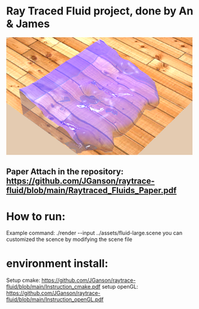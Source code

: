 # Ray Traced Fluid project, done by An & James
![alt text](./assets/index.png?raw=true)
## Paper Attach in the repository: https://github.com/JGanson/raytrace-fluid/blob/main/Raytraced_Fluids_Paper.pdf

# How to run:
Example command: ./render --input ../assets/fluid-large.scene
you can customized the scence by modifying the scene file

# environment install:

Setup cmake: https://github.com/JGanson/raytrace-fluid/blob/main/Instruction_cmake.pdf
setup openGL: https://github.com/JGanson/raytrace-fluid/blob/main/Instruction_openGL.pdf